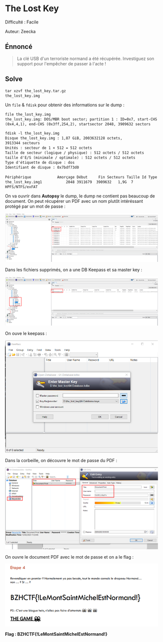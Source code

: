 # The Lost Key

Difficulté : Facile

Auteur: Zeecka

## Énnoncé

> La clé USB d'un terroriste normand a été récupérée. Investiguez son support pour l'empêcher de passer à l'acte !

## Solve

```shell
tar xzvf the_lost_key.tar.gz
the_lost_key.img
```

Un `file` & `fdisk` pour obtenir des informations sur le dump :

```shell
file the_lost_key.img 
the_lost_key.img: DOS/MBR boot sector; partition 1 : ID=0x7, start-CHS (0x4,4,1), end-CHS (0x3ff,254,2), startsector 2048, 3909632 sectors
```

```shell
fdisk -l the_lost_key.img 
Disque the_lost_key.img : 1,87 GiB, 2003632128 octets, 3913344 secteurs
Unités : secteur de 1 × 512 = 512 octets
Taille de secteur (logique / physique) : 512 octets / 512 octets
taille d'E/S (minimale / optimale) : 512 octets / 512 octets
Type d'étiquette de disque : dos
Identifiant de disque : 0x7bdf73d0

Périphérique            Amorçage Début     Fin Secteurs Taille Id Type
the_lost_key.img1           2048 3911679  3909632   1,9G  7 HPFS/NTFS/exFAT
```

On va ouvrir dans **Autopsy** le dump, le dump ne contient pas beaucoup de document. On peut récupérer un PDF avec un nom plutôt intéréssant protégé par un mot de passe :

![](./img/autopsy-1.png)

Dans les fichiers supprimés, on a une DB Keepass et sa master key :

![](./img/autopsy-2.png)

On ouve le keepass :

![](./img/keepass-1.png)

Dans la corbeille, on découvre le mot de passe du PDF :

![](./img/keepass-2.png)

On ouvre le document PDF avec le mot de passe et on a le flag :

![](./img/flag.png)

**Flag : BZHCTF{!LeMontSaintMichelEstNormand!}**
